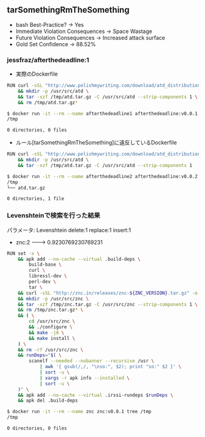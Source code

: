 ## tarSomethingRmTheSomething

* bash Best-Practice?              -> Yes
* Immediate Violation Consequences -> Space Wastage
* Future Violation Consequences    -> Increased attack surface
* Gold Set Confidence              -> 88.52%

### jessfraz/afterthedeadline:1
* 実際のDockerfile
```bash
RUN curl -sSL "http://www.polishmywriting.com/download/atd_distribution${ATD_VERSION}.tgz" -o /tmp/atd.tar.gz \
	&& mkdir -p /usr/src/atd \
	&& tar -xzf /tmp/atd.tar.gz -C /usr/src/atd --strip-components 1 \
	&& rm /tmp/atd.tar.gz*

$ docker run -it --rm --name afterthedeadline1 afterthedeadline:v0.0.1 tree /tmp
/tmp

0 directories, 0 files
```

* ルール[tarSomethingRmTheSomething]に違反しているDockerfile
```bash
RUN curl -sSL "http://www.polishmywriting.com/download/atd_distribution${ATD_VERSION}.tgz" -o /tmp/atd.tar.gz \
	&& mkdir -p /usr/src/atd \
	&& tar -xzf /tmp/atd.tar.gz -C /usr/src/atd --strip-components 1 

$ docker run -it --rm --name afterthedeadline2 afterthedeadline:v0.0.2 tree /tmp
/tmp
└── atd.tar.gz

0 directories, 1 file
```

### Levenshteinで検索を行った結果
パラメータ: Levenshtein delete:1 replace:1 insert:1 
* znc:2 ---> 0.9230769230769231
```bash
RUN set -x \
	&& apk add --no-cache --virtual .build-deps \
		build-base \
		curl \
		libressl-dev \
		perl-dev \
		tar \
	&& curl -sSL "http://znc.in/releases/znc-${ZNC_VERSION}.tar.gz" -o /tmp/znc.tar.gz \
	&& mkdir -p /usr/src/znc \
	&& tar -xzf /tmp/znc.tar.gz -C /usr/src/znc --strip-components 1 \
	&& rm /tmp/znc.tar.gz* \
	&& ( \
		cd /usr/src/znc \
		&& ./configure \
		&& make -j8 \
		&& make install \
	) \
	&& rm -rf /usr/src/znc \
	&& runDeps="$( \
		scanelf --needed --nobanner --recursive /usr \
			| awk '{ gsub(/,/, "\nso:", $2); print "so:" $2 }' \
			| sort -u \
			| xargs -r apk info --installed \
			| sort -u \
	)" \
	&& apk add --no-cache --virtual .irssi-rundeps $runDeps \
	&& apk del .build-deps

$ docker run -it --rm --name znc znc:v0.0.1 tree /tmp
/tmp

0 directories, 0 files
```